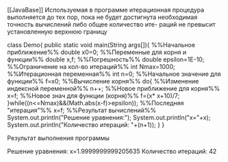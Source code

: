 [[JavaBase]]
Используемая в программе итерационная процедура выполняется до тех пор, пока
не будет достигнута необходимая точность вычислений либо общее количество ите-
раций не превысит установленную верхнюю границу

class Demo{
	public static void main(String args[]){
%%Начальное приближение%%
		double x0=0;
%%Переменные для корня и функции%%
		double x,f;
%%Погрешность%%
		double epsilon=1E-10;
%%Ограничение на кол-во итераций%%
		int Nmax=1000;
%%Итерационная переменная%%
		int n=0;
%%Начальное значение для функции%%
		f=x0;
%%Вычисление корня%%
		do{
%%Изменение индексной переменной%%
			n++;
%%Новое приближение для корня%%
			x=f;
%%Новое знач для функции (корня)%%
			f=(x* x+10)/7;
		}while((n<=Nmax)&&(Math.abs(x-f)>epsilon));
%%Последняя "итерация"%%
		x=f;
%%Результат вычислений%%
		System.out.println("Решение уравнения:");
		System.out.println("x="+x);
		System.out.println("Количество итераций: "+(n+1));
	}
}

Результат выполнения программы

Решение уравнения:
x=1.9999999999205635
Количество итераций: 42
